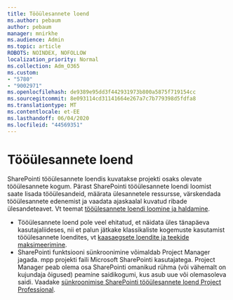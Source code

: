 ```yaml
---
title: Tööülesannete loend
ms.author: pebaum
author: pebaum
manager: mnirkhe
ms.audience: Admin
ms.topic: article
ROBOTS: NOINDEX, NOFOLLOW
localization_priority: Normal
ms.collection: Adm_O365
ms.custom:
- "5780"
- "9002971"
ms.openlocfilehash: de9389e95dd3f442931973b800a5875f719154cc
ms.sourcegitcommit: 8e093114cd31141664e267a7c7b779398d5fdfa8
ms.translationtype: MT
ms.contentlocale: et-EE
ms.lasthandoff: 06/04/2020
ms.locfileid: "44569351"
---
```

# <a name="task-list"></a>Tööülesannete loend

SharePointi tööülesannete loendis kuvatakse projekti osaks olevate tööülesannete kogum. Pärast SharePointi tööülesannete loendi loomist saate lisada tööülesandeid, määrata ülesannetele ressursse, värskendada tööülesannete edenemist ja vaadata ajaskaalal kuvatud ribade ülesandeteavet. Vt teemat [tööülesannete loendi loomine ja haldamine](https://support.microsoft.com/office/466ad207-46fd-4c77-9af1-41bc23cec21a).  

-   Tööülesannete loend pole veel ehitatud, et näidata üles tänapäeva kasutajaliideses, nii et palun jätkake klassikaliste kogemuste kasutamist tööülesannete loendites, vt [kaasaegsete loendite ja teekide maksimeerimine](https://docs.microsoft.com/sharepoint/dev/transform/modernize-userinterface-lists-and-libraries).
-   SharePointi funktsiooni sünkroonimine võimaldab Project Manager jagada. mpp projekti faili Microsoft SharePointi kasutajatega. Project Manager peab olema osa SharePointi omanikud rühma (või vähemalt on kujundaja õigused) peamine saidikogumi, kus asub uue või olemasoleva saidi. Vaadake [sünkroonimise SharePointi tööülesannete loend Project Professional](https://docs.microsoft.com/office/troubleshoot/project/sync-with-tasks-from-project).